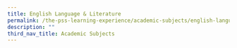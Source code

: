 ```yaml
---
title: English Language & Literature
permalink: /the-pss-learning-experience/academic-subjects/english-language-n-literature/
description: ""
third_nav_title: Academic Subjects
---
```

